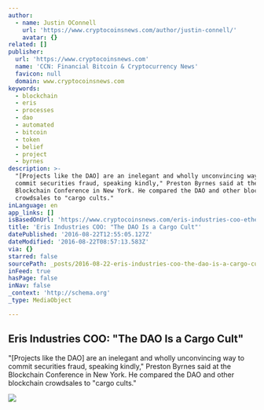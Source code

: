 ```yaml
---
author:
  - name: Justin OConnell
    url: 'https://www.cryptocoinsnews.com/author/justin-connell/'
    avatar: {}
related: []
publisher:
  url: 'https://www.cryptocoinsnews.com'
  name: 'CCN: Financial Bitcoin & Cryptocurrency News'
  favicon: null
  domain: www.cryptocoinsnews.com
keywords:
  - blockchain
  - eris
  - processes
  - dao
  - automated
  - bitcoin
  - token
  - belief
  - project
  - byrnes
description: >-
  "[Projects like the DAO] are an inelegant and wholly unconvincing way to
  commit securities fraud, speaking kindly," Preston Byrnes said at the
  Blockchain Conference in New York. He compared the DAO and other blockchain
  crowdsales to "cargo cults."
inLanguage: en
app_links: []
isBasedOnUrl: 'https://www.cryptocoinsnews.com/eris-industries-coo-ethereum-cargo-cult/'
title: 'Eris Industries COO: "The DAO Is a Cargo Cult"'
datePublished: '2016-08-22T12:55:05.127Z'
dateModified: '2016-08-22T08:57:13.583Z'
via: {}
starred: false
sourcePath: _posts/2016-08-22-eris-industries-coo-the-dao-is-a-cargo-cult.md
inFeed: true
hasPage: false
inNav: false
_context: 'http://schema.org'
_type: MediaObject

---
```

<article style=""><h1>Eris Industries COO: "The DAO Is a Cargo Cult"</h1><p>"[Projects like the DAO] are an inelegant and wholly unconvincing way to commit securities fraud, speaking kindly," Preston Byrnes said at the Blockchain Conference in New York. He compared the DAO and other blockchain crowdsales to "cargo cults."</p><img src="https://www.cryptocoinsnews.com/wp-content/uploads/2016/08/Securities-fraud.jpg" /></article>